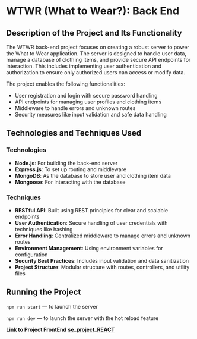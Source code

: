 # WTWR (What to Wear?): Back End

## Description of the Project and Its Functionality

The WTWR back-end project focuses on creating a robust server to power the What to Wear application. The server is designed to handle user data, manage a database of clothing items, and provide secure API endpoints for interaction. This includes implementing user authentication and authorization to ensure only authorized users can access or modify data.

The project enables the following functionalities:

- User registration and login with secure password handling
- API endpoints for managing user profiles and clothing items
- Middleware to handle errors and unknown routes
- Security measures like input validation and safe data handling

## Technologies and Techniques Used

### Technologies

- **Node.js**: For building the back-end server
- **Express.js**: To set up routing and middleware
- **MongoDB**: As the database to store user and clothing item data
- **Mongoose**: For interacting with the database

### Techniques

- **RESTful API**: Built using REST principles for clear and scalable endpoints
- **User Authentication**: Secure handling of user credentials with techniques like hashing
- **Error Handling**: Centralized middleware to manage errors and unknown routes
- **Environment Management**: Using environment variables for configuration
- **Security Best Practices**: Includes input validation and data sanitization
- **Project Structure**: Modular structure with routes, controllers, and utility files

## Running the Project

`npm run start` — to launch the server

`npm run dev` — to launch the server with the hot reload feature

**Link to Project FrontEnd**
[**se_project_REACT**](https://github.com/JennyGlover/se_project_express](https://github.com/JennyGlover/se_project_react))
